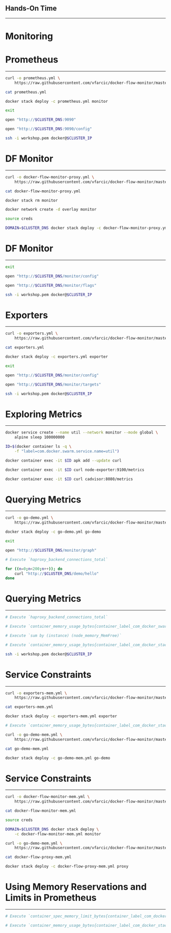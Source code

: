 ## Hands-On Time

---

# Monitoring


# Prometheus

---

```bash
curl -o prometheus.yml \
    https://raw.githubusercontent.com/vfarcic/docker-flow-monitor/master/stacks/prometheus.yml

cat prometheus.yml

docker stack deploy -c prometheus.yml monitor

exit

open "http://$CLUSTER_DNS:9090"

open "http://$CLUSTER_DNS:9090/config"

ssh -i workshop.pem docker@$CLUSTER_IP
```


<!-- .slide: data-background="img/prometheus-config-image.png" data-background-size="contain" -->


<!-- .slide: data-background="img/prometheus-config-direct.png" data-background-size="contain" -->


<!-- .slide: data-background="img/prometheus-config-network-drive.png" data-background-size="contain" -->


<!-- .slide: data-background="img/dfm-env-vars.png" data-background-size="contain" -->


# DF Monitor

---

```bash
curl -o docker-flow-monitor-proxy.yml \
    https://raw.githubusercontent.com/vfarcic/docker-flow-monitor/master/stacks/docker-flow-monitor-proxy.yml

cat docker-flow-monitor-proxy.yml

docker stack rm monitor

docker network create -d overlay monitor

source creds

DOMAIN=$CLUSTER_DNS docker stack deploy -c docker-flow-monitor-proxy.yml monitor
```


# DF Monitor

---

```bash
exit

open "http://$CLUSTER_DNS/monitor/config"

open "http://$CLUSTER_DNS/monitor/flags"

ssh -i workshop.pem docker@$CLUSTER_IP
```


# Exporters

---

```bash
curl -o exporters.yml \
    https://raw.githubusercontent.com/vfarcic/docker-flow-monitor/master/stacks/exporters.yml

cat exporters.yml

docker stack deploy -c exporters.yml exporter

exit

open "http://$CLUSTER_DNS/monitor/config"

open "http://$CLUSTER_DNS/monitor/targets"

ssh -i workshop.pem docker@$CLUSTER_IP
```


<!-- .slide: data-background="img/exporters-diag.png" data-background-size="contain" -->


# Exploring Metrics

---

```bash
docker service create --name util --network monitor --mode global \
    alpine sleep 100000000

ID=$(docker container ls -q \
    -f "label=com.docker.swarm.service.name=util")

docker container exec -it $ID apk add --update curl

docker container exec -it $ID curl node-exporter:9100/metrics

docker container exec -it $ID curl cadvisor:8080/metrics
```


# Querying Metrics

---

```bash
curl -o go-demo.yml \
    https://raw.githubusercontent.com/vfarcic/docker-flow-monitor/master/stacks/go-demo.yml

docker stack deploy -c go-demo.yml go-demo

exit

open "http://$CLUSTER_DNS/monitor/graph"

# Execute `haproxy_backend_connections_total`

for ((n=0;n<200;n++)); do
    curl "http://$CLUSTER_DNS/demo/hello"
done
```


# Querying Metrics

---

```bash
# Execute `haproxy_backend_connections_total`

# Execute `container_memory_usage_bytes{container_label_com_docker_swarm_service_name="go-demo_main"}`

# Execute `sum by (instance) (node_memory_MemFree)`

# Execute `container_memory_usage_bytes{container_label_com_docker_stack_namespace="exporter"}`

ssh -i workshop.pem docker@$CLUSTER_IP
```


# Service Constraints

---

```bash
curl -o exporters-mem.yml \
    https://raw.githubusercontent.com/vfarcic/docker-flow-monitor/master/stacks/exporters-mem.yml

cat exporters-mem.yml

docker stack deploy -c exporters-mem.yml exporter

# Execute `container_memory_usage_bytes{container_label_com_docker_stack_namespace="go-demo"}`

curl -o go-demo-mem.yml \
    https://raw.githubusercontent.com/vfarcic/docker-flow-monitor/master/stacks/go-demo-mem.yml

cat go-demo-mem.yml

docker stack deploy -c go-demo-mem.yml go-demo
```


# Service Constraints

---

```bash
curl -o docker-flow-monitor-mem.yml \
    https://raw.githubusercontent.com/vfarcic/docker-flow-monitor/master/stacks/docker-flow-monitor-mem.yml

cat docker-flow-monitor-mem.yml

source creds

DOMAIN=$CLUSTER_DNS docker stack deploy \
    -c docker-flow-monitor-mem.yml monitor

curl -o go-demo-mem.yml \
    https://raw.githubusercontent.com/vfarcic/docker-flow-monitor/master/stacks/go-demo-mem.yml

cat docker-flow-proxy-mem.yml

docker stack deploy -c docker-flow-proxy-mem.yml proxy
```


# Using Memory Reservations and Limits in Prometheus

---

```bash
# Execute `container_spec_memory_limit_bytes{container_label_com_docker_stack_namespace!=""}`

# Execute `container_memory_usage_bytes{container_label_com_docker_stack_namespace!=""} / container_spec_memory_limit_bytes{container_label_com_docker_stack_namespace!=""} * 100`
```